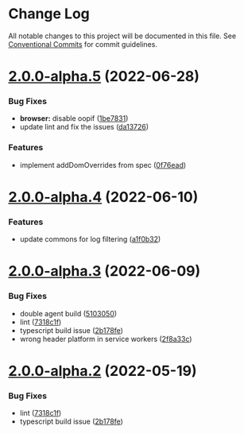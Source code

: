 # Change Log

All notable changes to this project will be documented in this file.
See [Conventional Commits](https://conventionalcommits.org) for commit guidelines.

# [2.0.0-alpha.5](https://github.com/ulixee/ulixee/compare/v2.0.0-alpha.4...v2.0.0-alpha.5) (2022-06-28)


### Bug Fixes

* **browser:** disable oopif ([1be7831](https://github.com/ulixee/ulixee/commit/1be7831d4373d433ef5e7d9b282c3306c898e0e5))
* update lint and fix the issues ([da13726](https://github.com/ulixee/ulixee/commit/da13726fa4bd6791e1c9f3a32580dea09bd89572))


### Features

* implement addDomOverrides from spec ([0f76ead](https://github.com/ulixee/ulixee/commit/0f76eadea61c16d40e14ffceeec276a4b65c0071))





# [2.0.0-alpha.4](https://github.com/ulixee/ulixee/compare/v2.0.0-alpha.3...v2.0.0-alpha.4) (2022-06-10)


### Features

* update commons for log filtering ([a1f0b32](https://github.com/ulixee/ulixee/commit/a1f0b3273144250aaa72f6950e76db016a5d074f))





# [2.0.0-alpha.3](https://github.com/ulixee/ulixee/compare/v2.0.0-alpha.1...v2.0.0-alpha.3) (2022-06-09)


### Bug Fixes

* double agent build ([5103050](https://github.com/ulixee/ulixee/commit/510305084c8e2d20d9dc8380913ab15676b2fcc8))
* lint ([7318c1f](https://github.com/ulixee/ulixee/commit/7318c1f7883679a9a26cf0725e016c52fa8a7f6f))
* typescript build issue ([2b178fe](https://github.com/ulixee/ulixee/commit/2b178fe2d30923a7a970636a42ab9e78bbaa79a3))
* wrong header platform in service workers ([2f8a33c](https://github.com/ulixee/ulixee/commit/2f8a33c1e130614429e83cd1fb3c7839a46974b2))





# [2.0.0-alpha.2](https://github.com/ulixee/ulixee/compare/v2.0.0-alpha.1...v2.0.0-alpha.2) (2022-05-19)


### Bug Fixes

* lint ([7318c1f](https://github.com/ulixee/ulixee/commit/7318c1f7883679a9a26cf0725e016c52fa8a7f6f))
* typescript build issue ([2b178fe](https://github.com/ulixee/ulixee/commit/2b178fe2d30923a7a970636a42ab9e78bbaa79a3))
